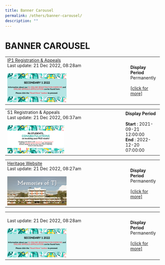 ```yaml
---
title: Banner Carousel
permalink: /others/banner-carousel/
description: ""
---
```

# BANNER CAROUSEL

|   |   |
|---|---|
|  <a href="/admissions/ip-year-1-registration-n-appeals-2023-intake" target="_blank">IP1 Registration & Appeals</a><br>Last update: 21 Dec 2022, 08:28am <br><br><a href="/images/Others/Banner%20Carousel/e78c27f91_774.png" target = "_blank"> <img src="/images/Others/Banner%20Carousel/e78c27f91_774.png" style="width:50%"></a>	 |  **Display Period** <br>Permanently<br><br><a href="/admissions/ip-year-1-registration-n-appeals-2023-intake" target="_blank">[click for more]</a>  |

|   |   |
|---|---|
|  S1 Registration & Appeals<br>Last update: 21 Dec 2022, 06:37am<br><br><a href="/images/Others/Banner%20Carousel/ccf6e8c6c_696.png" target = "_blank"> <img src="/images/Others/Banner%20Carousel/ccf6e8c6c_696.png" style="width:50%"></a>		 |  **Display Period** <br><Br>**Start** : 2021-09-21 12:00:00<br>**End**   : 2022-12-20 07:00:00  |

|   |   |
|---|---|
|  <a href="https://www.memoriesoftj.com/" target="_blank">Heritage Website</a><br>Last update: 21 Dec 2022, 08:27am<br><br><a href="/images/Others/Banner%20Carousel/d009f504b_695.png" target = "_blank"> <img src="/images/Others/Banner%20Carousel/d009f504b_695.png" style="width:50%"></a>		 |  **Display Period** <br>Permanently <br><br><a href="https://www.memoriesoftj.com/" target="_blank">[click for more]</a>  |

|   |   |
|---|---|
|  <br>Last update: 21 Dec 2022, 08:28am<br><br><a href="/images/Others/Banner%20Carousel/e78c27f91_774.png" target = "_blank"> <img src="/images/Others/Banner%20Carousel/e78c27f91_774.png" style="width:50%"></a>		 |  **Display Period** <br>Permanently <br><br><a href="" target="_blank">[click for more]</a>   |